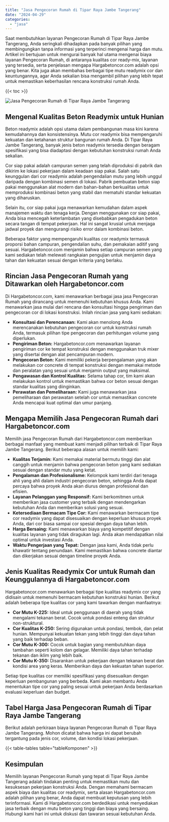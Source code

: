 ```yaml
---
title: "Jasa Pengecoran Rumah di Tipar Raya Jambe Tangerang"
date: "2024-04-29"
categories: 
  - "jasa"
---
```



Saat membutuhkan layanan Pengecoran Rumah di Tipar Raya Jambe Tangerang, Anda seringkali dihadapkan pada banyak pilihan yang membingungkan tanpa informasi yang terperinci mengenai harga dan mutu. Artikel ini bertujuan untuk mengurai banyak hal utama mengenai biaya layanan Pengecoran Rumah, di antaranya kualitas cor ready-mix, layanan yang tersedia, serta penjelasan mengapa Hargabetoncor.com adalah opsi yang benar. Kita juga akan membahas berbagai tipe mutu readymix cor dan keuntungannya, agar Anda sekalian bisa mengambil pilihan yang lebih tepat untuk memastikan keberhasilan rencana konstruksi rumah Anda.

{{< toc >}}

![Jasa Pengecoran Rumah di Tipar Raya Jambe Tangerang](https://hargareadymixid.github.io/hbc/readymix-hbc%20(18).png)

## Mengenal Kualitas Beton Readymix untuk Hunian

Beton readymix adalah opsi utama dalam pembangunan masa kini karena kemudahannya dan konsistensinya. Mutu cor readymix bisa mempengaruhi kekuatan dan ketahanan struktur bangunan rumah Anda. Di Tipar Raya Jambe Tangerang, banyak jenis beton readymix tersedia dengan beragam spesifikasi yang bisa diadaptasi dengan kebutuhan konstruksi rumah Anda sekalian.

Cor siap pakai adalah campuran semen yang telah diproduksi di pabrik dan dikirim ke lokasi pekerjaan dalam keadaan siap pakai. Salah satu keunggulan dari cor readymix adalah pengendalian mutu yang lebih unggul daripada dengan kombinasi semen di lokasi. Pabrik pembuatan beton siap pakai menggunakan alat modern dan bahan-bahan berkualitas untuk memproduksi kombinasi beton yang stabil dan mematuhi standar kekuatan yang diharuskan.

Selain itu, cor siap pakai juga menawarkan kemudahan dalam aspek manajemen waktu dan tenaga kerja. Dengan menggunakan cor siap pakai, Anda bisa mencegah keterlambatan yang disebabkan pengadukan beton secara tangan di tempat pekerjaan. Hal ini sangat krusial untuk menjaga jadwal proyek dan mengurangi risiko error dalam kombinasi beton.

Beberapa faktor yang mempengaruhi kualitas cor readymix termasuk proporsi bahan campuran, pengendalian suhu, dan pemakaian aditif yang sesuai. Hargabetoncor.com menjamin bahwa setiap campuran semen yang kami sediakan telah melewati rangkaian pengujian untuk menjamin daya tahan dan kekuatan sesuai dengan kriteria yang berlaku.

## Rincian Jasa Pengecoran Rumah yang Ditawarkan oleh Hargabetoncor.com

Di Hargabetoncor.com, kami menawarkan berbagai jasa jasa Pengecoran Rumah yang dirancang untuk memenuhi kebutuhan khusus Anda. Kami menawarkan jasa mulai dari rencana dan konsultasi hingga pengiriman dan pengecoran cor di lokasi konstruksi. Inilah rincian jasa yang kami sediakan:

- **Konsultasi dan Perencanaan:** Kami akan menolong Anda merencanakan kebutuhan pengecoran cor untuk konstruksi rumah Anda, termasuk pilihan tipe pengecoran dan perhitungan volume yang diperlukan.
- **Pengiriman Beton:** Hargabetoncor.com menawarkan layanan pengiriman cor ke tempat konstruksi dengan menggunakan truk mixer yang disertai dengan alat pencampuran modern.
- **Pengecoran Beton:** Kami memiliki pekerja berpengalaman yang akan melakukan cor concrete di tempat konstruksi dengan memakai metode dan peralatan yang sesuai untuk menjamin output yang maksimal.
- **Pengawasan dan Kontrol Kualitas:** Selama tahap cor, tim kami akan melakukan kontrol untuk memastikan bahwa cor beton sesuai dengan standar kualitas yang diinginkan.
- **Perawatan dan Pemeliharaan:** Kami juga menawarkan jasa pemeliharaan dan perawatan setelah cor untuk memastikan concrete Anda mencapai kuat optimal dan umur panjang.

## Mengapa Memilih Jasa Pengecoran Rumah dari Hargabetoncor.com

Memilih jasa Pengecoran Rumah dari Hargabetoncor.com memberikan berbagai manfaat yang membuat kami menjadi pilihan terbaik di Tipar Raya Jambe Tangerang. Berikut beberapa alasan untuk memilih kami:

- **Kualitas Terjamin:** Kami memakai material bermutu tinggi dan alat canggih untuk menjamin bahwa pengecoran beton yang kami sediakan sesuai dengan standar mutu yang ketat.
- **Pengalaman dan Profesionalisme:** Kelompok kami terdiri dari tenaga ahli yang ahli dalam industri pengecoran beton, sehingga Anda dapat percaya bahwa proyek Anda akan diurus dengan profesional dan efisien.
- **Layanan Pelanggan yang Responsif:** Kami berkomitmen untuk memberikan jasa customer yang terbaik dengan mendengarkan kebutuhan Anda dan memberikan solusi yang sesuai.
- **Ketersediaan Bermacam Tipe Cor:** Kami menawarkan bermacam tipe cor readymix yang dapat disesuaikan dengan keperluan khusus proyek Anda, dari cor biasa sampai cor spesial dengan daya tahan lebih.
- **Harga Bersaing:** Kami menawarkan biaya yang kompetitif dengan kualitas layanan yang tidak diragukan lagi. Anda akan mendapatkan nilai optimal untuk investasi Anda.
- **Waktu Pengerjaan yang Tepat:** Dengan jasa kami, Anda tidak perlu khawatir tentang penundaan. Kami memastikan bahwa concrete diantar dan dikerjakan sesuai dengan timeline proyek Anda.

## Jenis Kualitas Readymix Cor untuk Rumah dan Keunggulannya di Hargabetoncor.com

Hargabetoncor.com menawarkan berbagai tipe kualitas readymix cor yang didisain untuk memenuhi bermacam kebutuhan konstruksi hunian. Berikut adalah beberapa tipe kualitas cor yang kami tawarkan dengan manfaatnya:

- **Cor Mutu K-225:** Ideal untuk penggunaan di daerah yang tidak mengalami tekanan berat. Cocok untuk pondasi enteng dan struktur non-struktural.
- **Cor Kualitas K-250:** Sering digunakan untuk pondasi, tembok, dan pelat hunian. Mempunyai kekuatan tekan yang lebih tinggi dan daya tahan yang baik terhadap beban.
- **Cor Mutu K-300:** Cocok untuk bagian yang membutuhkan daya tambahan seperti kolom dan gelagar. Memiliki daya tahan terhadap tekanan dan iklim yang lebih baik.
- **Cor Mutu K-350:** Disarankan untuk pekerjaan dengan tekanan berat dan kondisi area yang keras. Memberikan daya dan kekuatan tahan superior.

Setiap tipe kualitas cor memiliki spesifikasi yang disesuaikan dengan keperluan pembangunan yang berbeda. Kami akan membantu Anda menentukan tipe cor yang paling sesuai untuk pekerjaan Anda berdasarkan evaluasi keperluan dan budget.

## Tabel Harga Jasa Pengecoran Rumah di Tipar Raya Jambe Tangerang

Berikut adalah perkiraan biaya layanan Pengecoran Rumah di Tipar Raya Jambe Tangerang. Mohon dicatat bahwa harga ini dapat berubah tergantung pada jenis cor, volume, dan kondisi lokasi pekerjaan.

{{< table-tables table="tableKomponen" >}}

## Kesimpulan

Memilih layanan Pengecoran Rumah yang tepat di Tipar Raya Jambe Tangerang adalah tindakan penting untuk memastikan mutu dan kesuksesan pekerjaan konstruksi Anda. Dengan memahami bermacam aspek biaya dan kualitas cor readymix, serta alasan Hargabetoncor.com adalah pilihan yang benar, Anda dapat membuat keputusan yang lebih terinformasi. Kami di Hargabetoncor.com berdedikasi untuk menyediakan jasa terbaik dengan mutu beton yang tinggi dan biaya yang bersaing. Hubungi kami hari ini untuk diskusi dan tawaran sesuai kebutuhan Anda.
